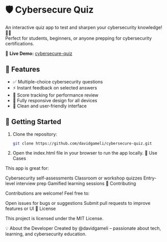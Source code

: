 # 🛡️ Cybersecure Quiz

An interactive quiz app to test and sharpen your cybersecurity knowledge! 🧠🔐  
Perfect for students, beginners, or anyone prepping for cybersecurity certifications.

🔗 **Live Demo:** [cybersecure-quiz](https://davidgameli.github.io/cybersecure-quiz/)

## 🎯 Features

- ✅ Multiple-choice cybersecurity questions
- ⚡ Instant feedback on selected answers
- 🧮 Score tracking for performance review
- 📱 Fully responsive design for all devices
- 🎨 Clean and user-friendly interface


## 🚀 Getting Started

1. Clone the repository:
   ```bash
   git clone https://github.com/davidgameli/cybersecure-quiz.git

2. Open the index.html file in your browser to run the app locally.
📌 Use Cases

This app is great for:

Cybersecurity self-assessments
Classroom or workshop quizzes
Entry-level interview prep
Gamified learning sessions
🙌 Contributing

Contributions are welcome! Feel free to:

Open issues for bugs or suggestions
Submit pull requests to improve features or UI
📄 License

This project is licensed under the MIT License.

💡 About the Developer
Created by @davidgameli – passionate about tech, learning, and cybersecurity education.

